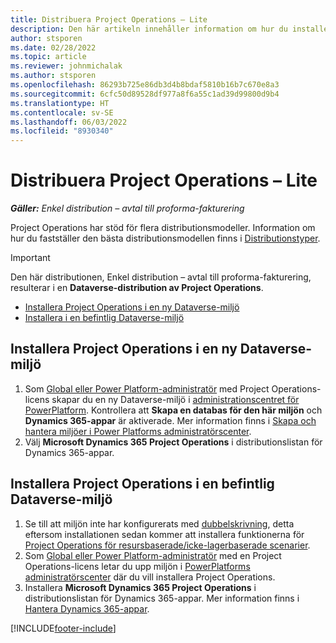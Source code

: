 ```yaml
---
title: Distribuera Project Operations – Lite
description: Den här artikeln innehåller information om hur du installerar Project Operations lite driftsättning - affär till proforma-fakturering.
author: stsporen
ms.date: 02/28/2022
ms.topic: article
ms.reviewer: johnmichalak
ms.author: stsporen
ms.openlocfilehash: 86293b725e86db3d4b8bdaf5810b16b7c670e8a3
ms.sourcegitcommit: 6cfc50d89528df977a8f6a55c1ad39d99800d9b4
ms.translationtype: HT
ms.contentlocale: sv-SE
ms.lasthandoff: 06/03/2022
ms.locfileid: "8930340"
---
```

# <a name="deploy-project-operations---lite"></a>Distribuera Project Operations – Lite

_**Gäller:** Enkel distribution – avtal till proforma-fakturering_



Project Operations har stöd för flera distributionsmodeller. Information om hur du fastställer den bästa distributionsmodellen finns i [Distributionstyper](determine-deployment-type.md).


> [!IMPORTANT]
> Den här distributionen, Enkel distribution – avtal till proforma-fakturering, resulterar i en **Dataverse-distribution av Project Operations**.

- [Installera Project Operations i en ny Dataverse-miljö](#new)
- [Installera i en befintlig Dataverse-miljö](#existing)



## <a name="install-project-operations-to-a-new-dataverse-environment"></a><a name="new"></a>Installera Project Operations i en ny Dataverse-miljö

1. Som [Global eller Power Platform-administratör](/power-platform/admin/global-service-administrators-can-administer-without-license) med Project Operations-licens skapar du en ny Dataverse-miljö i [administrationscentret för PowerPlatform](https://admin.powerplatform.com). Kontrollera att **Skapa en databas för den här miljön** och **Dynamics 365-appar** är aktiverade. Mer information finns i [Skapa och hantera miljöer i Power Platforms administratörscenter](/power-platform/admin/create-environment#create-an-environment-in-the-power-platform-admin-center).
2. Välj **Microsoft Dynamics 365 Project Operations** i distributionslistan för Dynamics 365-appar.


## <a name="install-project-operations-to-an-existing-dataverse-environment"></a><a name="existing"></a>Installera Project Operations i en befintlig Dataverse-miljö
1. Se till att miljön inte har konfigurerats med [dubbelskrivning](/dynamics365/fin-ops-core/dev-itpro/data-entities/dual-write/dual-write-overview), detta eftersom installationen sedan kommer att installera funktionerna för [Project Operations för resursbaserade/icke-lagerbaserade scenarier](project-operations-integrated-deployment-overview.md).
2. Som [Global eller Power Platform-administratör](/power-platform/admin/global-service-administrators-can-administer-without-license) med en Project Operations-licens letar du upp miljön i [PowerPlatforms administratörscenter](https://admin.powerplatform.com) där du vill installera Project Operations.
3. Installera **Microsoft Dynamics 365 Project Operations** i distributionslistan för Dynamics 365-appar. Mer information finns i [Hantera Dynamics 365-appar](/power-platform/admin/manage-apps).




[!INCLUDE[footer-include](../includes/footer-banner.md)]
